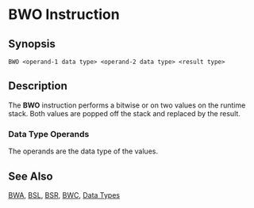 # BWO Instruction

## Synopsis

```
BWO <operand-1 data type> <operand-2 data type> <result type>
```

## Description

The **BWO** instruction performs a bitwise or on two values
on the runtime stack. Both values are popped off the stack
and replaced by the result.

### Data Type Operands

The operands are the data type of the values.

## See Also

[BWA](../bwa), [BSL](../bsl), [BSR](../bsr),
[BWC](../bwc), [Data Types](../../types)
